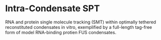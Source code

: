 # Intra-Condensate SPT
RNA and protein single molecule tracking (SMT) within optimally tethered reconstituted condensates in vitro, exemplified by a full-length tag-free form of model RNA-binding protien FUS condensates.
